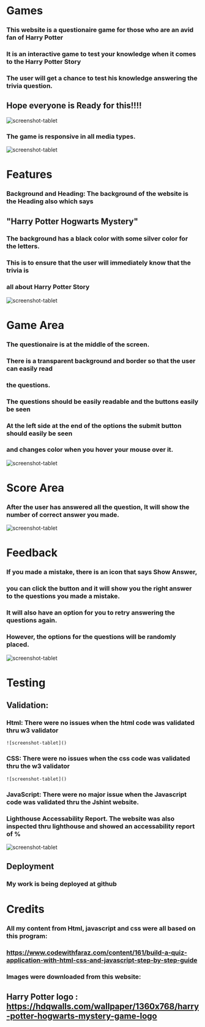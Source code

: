 # Games

### This website is a questionaire game for those who are an avid fan of Harry Potter
### It is an interactive game to test your knowledge when it comes to the Harry Potter Story
### The user will get a chance to test his knowledge answering the trivia question. 
## Hope everyone is Ready for this!!!!

![screenshot-tablet](assets/images/questionaire.jpg)

### The game is responsive in all media types.
![screenshot-tablet](assets/images/responsive3.jpg)
     
# Features

### Background and Heading: The background of the website is the Heading also which says
##       "Harry Potter Hogwarts Mystery"
### The background has a black color with some silver color for the letters.
### This is to ensure that the user will immediately know that the trivia is
### all about Harry Potter Story

![screenshot-tablet](assets/images/harrypotterlogo.png)

# Game Area
    
  ###  The questionaire is at the middle of the screen.
 ###   There is a transparent background and border so that the user can easily read
 ###   the questions. 
 ###   The questions should be easily readable and the buttons easily be seen
 ###   At the left side at the end of the options the submit button should easily be seen
 ###   and changes color when you hover your mouse over it.
![screenshot-tablet](assets/images/questionaire.jpg)
   
  #  Score Area
  ###  After the user has answered all the question, It will show the number of correct answer you made. 
  ![screenshot-tablet](assets/images/score.jpg)

  #    Feedback
  ###  If you made a mistake, there is an icon that says Show Answer,
  ###  you can click the button and it will show you the right answer to the questions you made a mistake.
  ###  It will also have an option for you to retry answering the questions again.
  ###  However, the options for the questions will be randomly placed.

 ![screenshot-tablet](assets/images/feedback.jpg)


 #   Testing


  ##  Validation:
  
###     Html: There were no issues when the html code was validated thru w3 validator
    ![screenshot-tablet]()
    
###     CSS: There were no issues when the css code was validated thru the w3 validator
    ![screenshot-tablet]()

###     JavaScript: There were no major issue when the Javascript code was validated thru the Jshint website. 

###     Lighthouse Accessability Report. The website was also inspected thru lighthouse and showed an accessability report of  %
![screenshot-tablet]()
   
##    Deployment
        
  ###      My work is being deployed at github


#    Credits

###       All my content from Html, javascript and css were all based on this program:
        
  ###      https://www.codewithfaraz.com/content/161/build-a-quiz-application-with-html-css-and-javascript-step-by-step-guide

        
   ###     Images were downloaded from this website:
    
##    Harry Potter logo : https://hdqwalls.com/wallpaper/1360x768/harry-potter-hogwarts-mystery-game-logo
